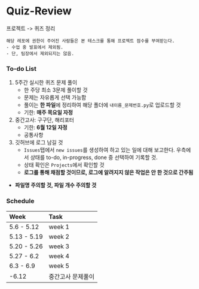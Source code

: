 # Quiz-Review
프로젝트 -> 퀴즈 정리
    
    해당 레포에 권한이 주어진 사람들은 본 테스크를 통해 프로젝트 점수를 부여받는다.
    - 수업 중 발표에서 제외됨.
    - 단, 팀장에서 제외되지는 않음.
    
### To-do List
1. 5주간 실시한 퀴즈 문제 풀이
    - 한 주당 최소 3문제 풀이할 것
    - 문제는 자유롭게 선택 가능함
    - 풀이는 **한 파일**에 정리하여 해당 폴더에 `내이름_문제번호.py`로 업로드할 것
    - 기한: **매주 목요일 자정**
2. 중간고사: 구구단, 해리포터
    - 기한: **6월 12일 자정**
    - 공통사항
3. 깃허브에 로그 남길 것
    - `Issues`탭에서 `new issues`를 생성하여 하고 있는 일에 대해 보고한다. 우측에서 상태를 to-do, in-progress, done 중 선택하여 기록할 것.
    - 상태 확인은 `Projects`에서 확인할 것
    - __로그를 통해 채점할 것이므로, 로그에 알려지지 않은 작업은 안 한 것으로 간주됨__


- **파일명 주의할 것, 파일 개수 주의할 것**


### Schedule
|Week|Task|
|:---|:---|
|5.6 - 5.12| week 1|
|5.13 - 5.19| week 2|
|5.20 - 5.26| week 3|
|5.27 - 6.2| week 4|
|6.3 - 6.9| week 5|
| -6.12| 중간고사 문제풀이|
